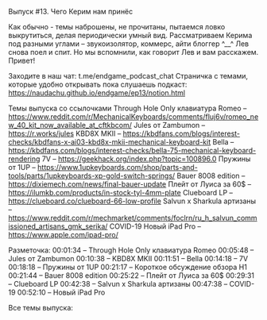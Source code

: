 Выпуск #13. Чего Керим нам принёс

Как обычно - темы наброшены, не прочитаны, пытаемся ловко выкрутиться, делая периодически умный вид. Рассматриваем Керима под разными углами – звукоизолятор, коммерс, айти блоггер ^__^ Лев снова поел и спит. Но мы вспомнили, как говорит Лев и вам расскажем. Привет!


Заходите в наш чат: t.me/endgame_podcast_chat
Страничка с темами, которые удобно открывать пока слушаешь подкаст: https://naudachu.github.io/endgame/ep13/notion.html 

Темы выпуска со ссылочками
Through Hole Only клавиатура Romeo – https://www.reddit.com/r/MechanicalKeyboards/comments/fluj6v/romeo_new_40_kit_now_available_at_cftkbcom/
Jules от Zambumon – https://r.works/jules
KBD8X MKII – https://kbdfans.com/blogs/interest-checks/kbdfans-x-ai03-kbd8x-mkii-mechanical-keyboard-kit
Bella – https://kbdfans.com/blogs/interest-checks/bella-75-mechanical-keyboard-rendering
7V – https://geekhack.org/index.php?topic=100896.0
Пружины от 1UP – https://www.1upkeyboards.com/shop/parts-and-tools/parts/1upkeyboards-xp-gold-switch-springs/
Bauer 8008 edition – https://dixiemech.com/news/final-bauer-update
Плейт от Луиса за 60$ – https://ilumkb.com/products/in-stock-tyl-4mm-plate
Clueboard LP – https://clueboard.co/clueboard-66-low-profile
Salvun x Sharkula артизаны – https://www.reddit.com/r/mechmarket/comments/foclrn/ru_h_salvun_commissioned_artisans_gmk_serika/
COVID-19
Новый iPad Pro – https://www.apple.com/ipad-pro/

Разметочка:
00:01:34 – Through Hole Only клавиатура Romeo
00:05:48 – Jules от Zambumon
00:10:38 – KBD8X MKII
00:11:51 – Bella
00:14:18 – 7V
00:18:18 – Пружины от 1UP
00:21:17 – Короткое обсуждение обзора H1
00:21:44 – Bauer 8008 edition
00:25:22 – Плейт от Луиса за 60$
00:29:31 – Clueboard LP
00:42:38 – Salvun x Sharkula артизаны
00:47:38 – COVID-19
00:52:10 – Новый iPad Pro

Все темы выпуска:
